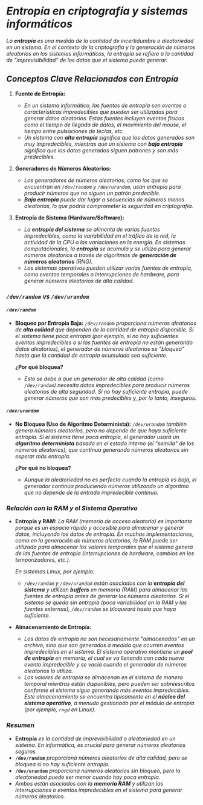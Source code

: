 <!-- Autor: Daniel Benjamin Perez Morales -->
<!-- GitHub: https://github.com/DanielPerezMoralesDev13 -->
<!-- Correo electrónico: danielperezdev@proton.me -->

# ***Entropía en criptografía y sistemas informáticos***

*La **entropía** es una medida de la cantidad de incertidumbre o aleatoriedad en un sistema. En el contexto de la criptografía y la generación de números aleatorios en los sistemas informáticos, la entropía se refiere a la cantidad de "imprevisibilidad" de los datos que el sistema puede generar.*

## ***Conceptos Clave Relacionados con Entropía***

1. **Fuente de Entropía:**
   - *En un sistema informático, las fuentes de entropía son eventos o características impredecibles que pueden ser utilizadas para generar datos aleatorios. Estas fuentes incluyen eventos físicos como el tiempo de llegada de datos, el movimiento del mouse, el tiempo entre pulsaciones de teclas, etc.*
   - *Un sistema con **alta entropía** significa que los datos generados son muy impredecibles, mientras que un sistema con **baja entropía** significa que los datos generados siguen patrones y son más predecibles.*

2. **Generadores de Números Aleatorios:**
   - *Los generadores de números aleatorios, como los que se encuentran en `/dev/random` y `/dev/urandom`, usan entropía para producir números que no siguen un patrón predecible.*
   - ***Baja entropía** puede dar lugar a secuencias de números menos aleatorias, lo que podría comprometer la seguridad en criptografía.*

3. **Entropía de Sistema (Hardware/Software):**
   - *La **entropía del sistema** se alimenta de varias fuentes impredecibles, como la variabilidad en el tráfico de la red, la actividad de la CPU o las variaciones en la energía. En sistemas computacionales, la **entropía** se acumula y se utiliza para generar números aleatorios a través de algoritmos de **generación de números aleatorios** (RNG).*
   - *Los sistemas operativos pueden utilizar varias fuentes de entropía, como eventos temporales o interrupciones de hardware, para generar números aleatorios de alta calidad.*

### ***`/dev/random` vs `/dev/urandom`***

#### ***`/dev/random`***

- **Bloqueo por Entropía Baja:**
  *`/dev/random` proporciona números aleatorios de **alta calidad** que dependen de la cantidad de entropía disponible. Si el sistema tiene poca entropía (por ejemplo, si no hay suficientes eventos impredecibles o si las fuentes de entropía no están generando datos aleatorios), el generador de números aleatorios se "bloquea" hasta que la cantidad de entropía acumulada sea suficiente.*
  
  **¿Por qué bloquea?**
  - *Esto se debe a que un generador de alta calidad (como `/dev/random`) necesita datos impredecibles para producir números aleatorios de alta seguridad. Si no hay suficiente entropía, puede generar números que son más predecibles y, por lo tanto, inseguros.*

#### ***`/dev/urandom`***

- **No Bloquea (Uso de Algoritmo Determinista):**
  *`/dev/urandom` también genera números aleatorios, pero no depende de que haya suficiente entropía. Si el sistema tiene poca entropía, el generador usará un **algoritmo determinista** basado en el estado interno (el "semilla" de los números aleatorios), que continua generando números aleatorios sin esperar más entropía.*

  **¿Por qué no bloquea?**
  - *Aunque la aleatoriedad no es perfecta cuando la entropía es baja, el generador continúa produciendo números utilizando un algoritmo que no depende de la entrada impredecible continua.*

### ***Relación con la RAM y el Sistema Operativo***

- **Entropía y RAM:**
  *La RAM (memoria de acceso aleatorio) es importante porque es un espacio rápido y accesible para almacenar y generar datos, incluyendo los datos de entropía. En muchas implementaciones, como en la generación de números aleatorios, la RAM puede ser utilizada para almacenar los valores temporales que el sistema genera de las fuentes de entropía (interrupciones de hardware, cambios en los temporizadores, etc.).*
  
  *En sistemas Linux, por ejemplo:*
  - *`/dev/random` y `/dev/urandom` están asociados con la **entropía del sistema** y utilizan **buffers** en memoria (RAM) para almacenar las fuentes de entropía antes de generar los números aleatorios. Si el sistema se queda sin entropía (poca variabilidad en la RAM y las fuentes externas), `/dev/random` se bloqueará hasta que haya suficiente.*

- **Almacenamiento de Entropía:**
  - *Los datos de entropía no son necesariamente "almacenados" en un archivo, sino que son generados a medida que ocurren eventos impredecibles en el sistema. El sistema operativo mantiene un **pool de entropía** en memoria, el cual se va llenando con cada nuevo evento impredecible y se vacía cuando el generador de números aleatorios lo utiliza.*
  - *Los valores de entropía se almacenan en el sistema de manera temporal mientras están disponibles, pero pueden ser sobreescritos conforme el sistema sigue generando más eventos impredecibles. Este almacenamiento se encuentra típicamente en el **núcleo del sistema operativo**, a menudo gestionado por el módulo de entropía (por ejemplo, `rngd` en Linux).*

### ***Resumen***

- **Entropía** *es la cantidad de imprevisibilidad o aleatoriedad en un sistema. En informática, es crucial para generar números aleatorios seguros.*
- **`/dev/random`** *proporciona números aleatorios de alta calidad, pero se bloquea si no hay suficiente entropía.*
- **`/dev/urandom`** *proporciona números aleatorios sin bloqueo, pero la aleatoriedad puede ser menor cuando hay poca entropía.*
- *Ambos están asociados con la **memoria RAM** y utilizan las interrupciones o eventos impredecibles en el sistema para generar números aleatorios.*
